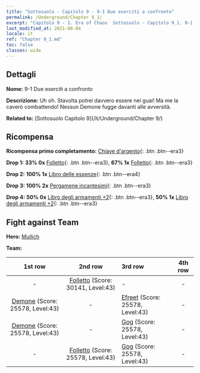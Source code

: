 ```yaml
---
title: "Sottosuolo - Capitolo 9 - 9-1 Due eserciti a confronto"
permalink: /Underground/Chapter 9_1/
excerpt: "Capitolo 9 - 1. Era of Chaos  Sottosuolo - Capitolo 9_1. 9-1 Due eserciti a confronto"
last_modified_at: 2021-08-04
locale: it
ref: "Chapter 9_1.md"
toc: false
classes: wide
---
```


## Dettagli

 **Nome:** 9-1 Due eserciti a confronto

 **Descrizione:** Uh oh. Stavolta potrei davvero essere nei guai! Ma me la caverò combattendo! Nessun Demone fugge davanti alle avversità.

 **Related to:** [Sottosuolo Capitolo 9](/it/Underground/Chapter 9/)

## Ricompensa

 **Ricompensa primo completamento:** [Chiave d'argento](/ItemsIT/con_693/){: .btn .btn--era3}

 **Drop 1:** **33% 0x** [Folletto](/ItemsIT/unt_226/){: .btn .btn--era3}, **67% 1x** [Folletto](/ItemsIT/unt_226/){: .btn .btn--era3}

 **Drop 2:** **100% 1x** [Libro delle essenze](/ItemsIT/mat_39/){: .btn .btn--era4}

 **Drop 3:** **100% 2x** [Pergamene incantesimi](/ItemsIT/con_694/){: .btn .btn--era3}

 **Drop 4:** **50% 0x** [Libro degli armamenti +2](/ItemsIT/mat_32/){: .btn .btn--era3}, **50% 1x** [Libro degli armamenti +2](/ItemsIT/mat_32/){: .btn .btn--era3}


## Fight against Team
 **Hero:** [Mullich](/it/heroes/Mullich/)

 **Team:**


  | 1st row | 2nd row | 3rd row | 4th row |
  |:----:|:----:|:----|:----:|
  | - | [Folletto](/it/units/Imp/) (Score: 30141, Level:43)  | - | - |
  | [Demone](/it/units/Demon/) (Score: 25578, Level:43)  | - | [Efreet](/it/units/Efreeti/) (Score: 25578, Level:43)  | - |
  | [Demone](/it/units/Demon/) (Score: 25578, Level:43)  | - | [Gog](/it/units/Gog/) (Score: 25578, Level:43)  | - |
  | - | [Folletto](/it/units/Imp/) (Score: 25578, Level:43)  | [Gog](/it/units/Gog/) (Score: 25578, Level:43)  | - |


